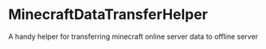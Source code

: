 # MinecraftDataTransferHelper
A handy helper for transferring minecraft online server data to offline server
